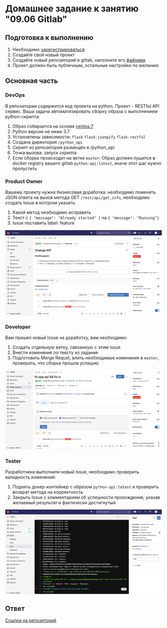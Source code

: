 # Домашнее задание к занятию "09.06 Gitlab"

## Подготовка к выполнению

1. Необходимо [зарегистрироваться](https://about.gitlab.com/free-trial/)
2. Создайте свой новый проект
3. Создайте новый репозиторий в gitlab, наполните его [файлами](./repository)
4. Проект должен быть публичным, остальные настройки по желанию

## Основная часть

### DevOps

В репозитории содержится код проекта на python. Проект - RESTful API сервис. Ваша задача автоматизировать сборку образа с выполнением python-скрипта:
1. Образ собирается на основе [centos:7](https://hub.docker.com/_/centos?tab=tags&page=1&ordering=last_updated)
2. Python версии не ниже 3.7
3. Установлены зависимости: `flask` `flask-jsonpify` `flask-restful`
4. Создана директория `/python_api`
5. Скрипт из репозитория размещён в /python_api
6. Точка вызова: запуск скрипта
7. Если сборка происходит на ветке `master`: Образ должен пушится в docker registry вашего gitlab `python-api:latest`, иначе этот шаг нужно пропустить

### Product Owner

Вашему проекту нужна бизнесовая доработка: необходимо поменять JSON ответа на вызов метода GET `/rest/api/get_info`, необходимо создать Issue в котором указать:
1. Какой метод необходимо исправить
2. Текст с `{ "message": "Already started" }` на `{ "message": "Running"}`
3. Issue поставить label: feature

<img src="./img/1.png" alt="">

### Developer

Вам пришел новый Issue на доработку, вам необходимо:
1. Создать отдельную ветку, связанную с этим issue
2. Внести изменения по тексту из задания
3. Подготовить Merge Requst, влить необходимые изменения в `master`, проверить, что сборка прошла успешно

<img src="./img/2.png" alt="">

### Tester

Разработчики выполнили новый Issue, необходимо проверить валидность изменений:
1. Поднять докер-контейнер с образом `python-api:latest` и проверить возврат метода на корректность
2. Закрыть Issue с комментарием об успешности прохождения, указав желаемый результат и фактически достигнутый

<img src="./img/3.png" alt="">

## Ответ

[Ссылка на репозиторий](https://gitlab.com/gamekezan/gitlab)
